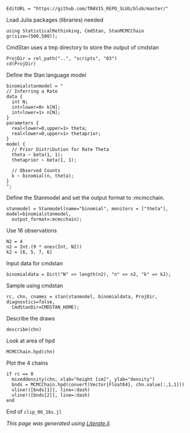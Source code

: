 ```@meta
EditURL = "https://github.com/TRAVIS_REPO_SLUG/blob/master/"
```

Load Julia packages (libraries) needed

```@example clip-06-16s
using StatisticalRethinking, CmdStan, StanMCMCChain
gr(size=(500,500));
```

CmdStan uses a tmp directory to store the output of cmdstan

```@example clip-06-16s
ProjDir = rel_path("..", "scripts", "03")
cd(ProjDir)
```

Define the Stan language model

```@example clip-06-16s
binomialstanmodel = "
// Inferring a Rate
data {
  int N;
  int<lower=0> k[N];
  int<lower=1> n[N];
}
parameters {
  real<lower=0,upper=1> theta;
  real<lower=0,upper=1> thetaprior;
}
model {
  // Prior Distribution for Rate Theta
  theta ~ beta(1, 1);
  thetaprior ~ beta(1, 1);

  // Observed Counts
  k ~ binomial(n, theta);
}
";
```

Define the Stanmodel and set the output format to :mcmcchain.

```@example clip-06-16s; continued = true
stanmodel = Stanmodel(name="binomial", monitors = ["theta"], model=binomialstanmodel,
  output_format=:mcmcchain);
```

Use 16 observations

```@example clip-06-16s
N2 = 4
n2 = Int.(9 * ones(Int, N2))
k2 = [6, 5, 7, 6]
```

Input data for cmdstan

```@example clip-06-16s
binomialdata = Dict("N" => length(n2), "n" => n2, "k" => k2);
```

Sample using cmdstan

```@example clip-06-16s; continued = true
rc, chn, cnames = stan(stanmodel, binomialdata, ProjDir, diagnostics=false,
  CmdStanDir=CMDSTAN_HOME);
```

Describe the draws

```@example clip-06-16s
describe(chn)
```

Look at area of hpd

```@example clip-06-16s
MCMCChain.hpd(chn)
```

Plot the 4 chains

```@example clip-06-16s
if rc == 0
  mixeddensity(chn, xlab="height [cm]", ylab="density")
  bnds = MCMCChain.hpd(convert(Vector{Float64}, chn.value[:,1,1]))
  vline!([bnds[1]], line=:dash)
  vline!([bnds[2]], line=:dash)
end
```

End of `clip_06_16s.jl`

*This page was generated using [Literate.jl](https://github.com/fredrikekre/Literate.jl).*

